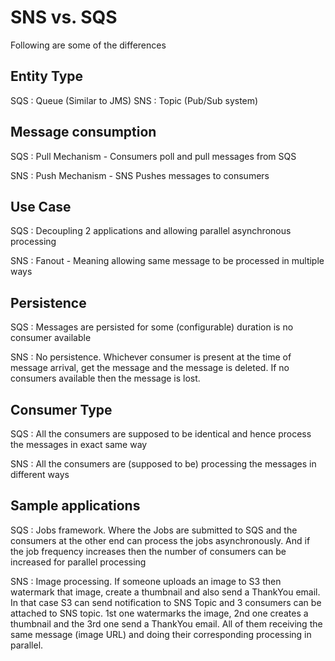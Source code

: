 # SNS vs. SQS

Following are some of the differences

## Entity Type

SQS : Queue (Similar to JMS)
SNS : Topic (Pub/Sub system)
## Message consumption

SQS : Pull Mechanism - Consumers poll and pull messages from SQS

SNS : Push Mechanism - SNS Pushes messages to consumers
## Use Case

SQS : Decoupling 2 applications and allowing parallel asynchronous processing

SNS : Fanout - Meaning allowing same message to be processed in multiple ways
## Persistence

SQS : Messages are persisted for some (configurable) duration is no consumer available

SNS : No persistence. Whichever consumer is present at the time of message arrival, get the message and the message is deleted. If no consumers available then the message is lost.
## Consumer Type

SQS : All the consumers are supposed to be identical and hence process the messages in exact same way

SNS : All the consumers are (supposed to be) processing the messages in different ways
## Sample applications

SQS : Jobs framework. Where the Jobs are submitted to SQS and the consumers at the other end can process the jobs asynchronously. And if the job frequency increases then the number of consumers can be increased for parallel processing

SNS : Image processing. If someone uploads an image to S3 then watermark that image, create a thumbnail and also send a ThankYou email. In that case S3 can send notification to SNS Topic and 3 consumers can be attached to SNS topic. 1st one watermarks the image, 2nd one creates a thumbnail and the 3rd one send a ThankYou email. All of them receiving the same message (image URL) and doing their corresponding processing in parallel.
